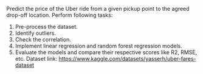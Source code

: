 Predict the price of the Uber ride from a given pickup point to the agreed drop-off location.
Perform following tasks:
1. Pre-process the dataset.
2. Identify outliers.
3. Check the correlation.
4. Implement linear regression and random forest regression models.
5. Evaluate the models and compare their respective scores like R2, RMSE, etc.
Dataset link: https://www.kaggle.com/datasets/yasserh/uber-fares-dataset
